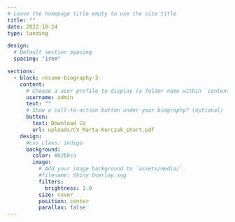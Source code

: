 ```yaml
---
# Leave the homepage title empty to use the site title
title: ""
date: 2022-10-24
type: landing

design:
  # Default section spacing
  spacing: "1rem"

sections:
  - block: resume-biography-3
    content:
      # Choose a user profile to display (a folder name within `content/authors/`)
      username: admin
      text: ""
      # Show a call-to-action button under your biography? (optional)
      button:
        text: Download CV
        url: uploads/CV_Marta Korczak_short.pdf
    design:
      #css_class: indigo
      background:
        color: #b2bbca
        image:
          # Add your image background to `assets/media/`.
          #filename: Shiny Overlay.svg
          filters:
            brightness: 1.0
          size: cover
          position: center
          parallax: false
---
```


